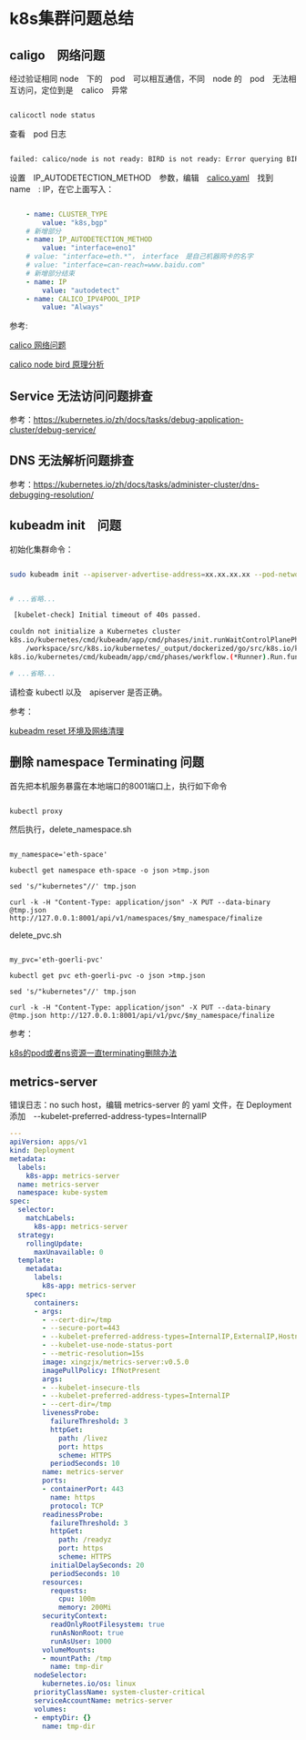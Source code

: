 # k8s集群问题总结


## caligo　网络问题

经过验证相同 node　下的　pod　可以相互通信，不同　node 的　pod　无法相互访问，定位到是　calico　异常

```bash

calicoctl node status

```

查看　pod 日志

```bash

failed: calico/node is not ready: BIRD is not ready: Error querying BIRD: unable to connect to BIRDv4 socket: dial unix /var/run/calico/bird.ctl: connect: connection refused

```

设置　IP_AUTODETECTION_METHOD　参数，编辑　[calico.yaml](https://docs.projectcalico.org/v3.12/manifests/calico.yaml)　找到　name　: IP，在它上面写入：

```yaml

    - name: CLUSTER_TYPE
        value: "k8s,bgp"
    # 新增部分
    - name: IP_AUTODETECTION_METHOD
        value: "interface=eno1"
    # value: "interface=eth.*"，　interface　是自己机器网卡的名字
    # value: "interface=can-reach=www.baidu.com"
    # 新增部分结束
    - name: IP
        value: "autodetect"
    - name: CALICO_IPV4POOL_IPIP
        value: "Always"

```

参考:

[calico 网络问题](https://my.oschina.net/u/1431757/blog/3144782)

[calico node bird 原理分析](https://blog.csdn.net/zhonglinzhang/article/details/97626768)

## Service 无法访问问题排查

参考：https://kubernetes.io/zh/docs/tasks/debug-application-cluster/debug-service/

## DNS 无法解析问题排查

参考：https://kubernetes.io/zh/docs/tasks/administer-cluster/dns-debugging-resolution/

## kubeadm init　问题

初始化集群命令：

```bash

sudo kubeadm init --apiserver-advertise-address=xx.xx.xx.xx --pod-network-cidr=192.168.0.0/16  --ignore-preflight-errors=all  --v=5


# ...省略...

 [kubelet-check] Initial timeout of 40s passed.

couldn not initialize a Kubernetes cluster
k8s.io/kubernetes/cmd/kubeadm/app/cmd/phases/init.runWaitControlPlanePhase
	/workspace/src/k8s.io/kubernetes/_output/dockerized/go/src/k8s.io/kubernetes/cmd/kubeadm/app/cmd/phases/init/waitcontrolplane.go:114
k8s.io/kubernetes/cmd/kubeadm/app/cmd/phases/workflow.(*Runner).Run.func1

# ...省略...

```

请检查 kubectl 以及　apiserver 是否正确。

参考：

[kubeadm reset 环境及网络清理](https://www.ziji.work/kubernetes/kubeadm-reset-network-errors.html)

## 删除 namespace Terminating 问题

首先把本机服务暴露在本地端口的8001端口上，执行如下命令

```

kubectl proxy

```

然后执行，delete_namespace.sh

```shell

my_namespace='eth-space'

kubectl get namespace eth-space -o json >tmp.json

sed 's/"kubernetes"//' tmp.json

curl -k -H "Content-Type: application/json" -X PUT --data-binary @tmp.json http://127.0.0.1:8001/api/v1/namespaces/$my_namespace/finalize

```

delete_pvc.sh

```shell

my_pvc='eth-goerli-pvc'

kubectl get pvc eth-goerli-pvc -o json >tmp.json

sed 's/"kubernetes"//' tmp.json

curl -k -H "Content-Type: application/json" -X PUT --data-binary @tmp.json http://127.0.0.1:8001/api/v1/pvc/$my_namespace/finalize

```

参考：

[k8s的pod或者ns资源一直terminating删除办法](https://www.cnblogs.com/xiaoyaojinzhazhadehangcheng/p/12067283.html)

## metrics-server 

错误日志：no such host，编辑 metrics-server 的 yaml 文件，在 Deployment 添加　--kubelet-preferred-address-types=InternalIP

```yaml
---
apiVersion: apps/v1
kind: Deployment
metadata:
  labels:
    k8s-app: metrics-server
  name: metrics-server
  namespace: kube-system
spec:
  selector:
    matchLabels:
      k8s-app: metrics-server
  strategy:
    rollingUpdate:
      maxUnavailable: 0
  template:
    metadata:
      labels:
        k8s-app: metrics-server
    spec:
      containers:
      - args:
        - --cert-dir=/tmp
        - --secure-port=443
        - --kubelet-preferred-address-types=InternalIP,ExternalIP,Hostname
        - --kubelet-use-node-status-port
        - --metric-resolution=15s
        image: xingzjx/metrics-server:v0.5.0
        imagePullPolicy: IfNotPresent
        args: 
        - --kubelet-insecure-tls
        - --kubelet-preferred-address-types=InternalIP
        - --cert-dir=/tmp
        livenessProbe:
          failureThreshold: 3
          httpGet:
            path: /livez
            port: https
            scheme: HTTPS
          periodSeconds: 10
        name: metrics-server
        ports:
        - containerPort: 443
          name: https
          protocol: TCP
        readinessProbe:
          failureThreshold: 3
          httpGet:
            path: /readyz
            port: https
            scheme: HTTPS
          initialDelaySeconds: 20
          periodSeconds: 10
        resources:
          requests:
            cpu: 100m
            memory: 200Mi
        securityContext:
          readOnlyRootFilesystem: true
          runAsNonRoot: true
          runAsUser: 1000
        volumeMounts:
        - mountPath: /tmp
          name: tmp-dir
      nodeSelector:
        kubernetes.io/os: linux
      priorityClassName: system-cluster-critical
      serviceAccountName: metrics-server
      volumes:
      - emptyDir: {}
        name: tmp-dir
```



